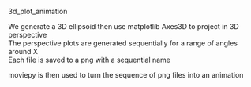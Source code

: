 3d_plot_animation  
  
We generate a 3D ellipsoid then use matplotlib Axes3D to project in 3D perspective  
The perspective plots are generated sequentially for a range of angles around X  
Each file is saved to a png with a sequential name  
  
moviepy is then used to turn the sequence of png files into an animation
